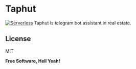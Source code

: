 # Taphut

[![Serverless](https://files.readme.io/ffb4c59-Serverless.png)](https://www.serverless.com/)
Taphut is telegram bot assistant in real estate.

## License

MIT

**Free Software, Hell Yeah!**
